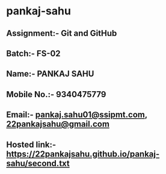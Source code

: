 # pankaj-sahu

## Assignment:- Git and GitHub

## Batch:- FS-02

## Name:- PANKAJ SAHU

## Mobile No.:- 9340475779

## Email:- pankaj.sahu01@ssipmt.com, 22pankajsahu@gmail.com

## Hosted link:- https://22pankajsahu.github.io/pankaj-sahu/second.txt

